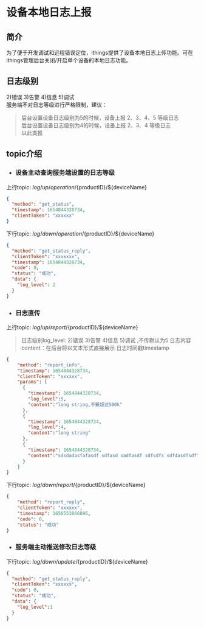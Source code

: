 # 设备本地日志上报  
## 简介  
为了便于开发调试和远程错误定位，ithings提供了设备本地日志上传功能。可在ithings管理后台关闭/开启单个设备的本地日志功能。
## 日志级别
2)错误 3)告警 4)信息 5)调试  
服务端不对日志等级进行严格限制，建议： 
> 后台设置设备日志级别为5的时候，设备上报 2、3、4、5 等级日志  
> 后台设置设备日志级别为4的时候，设备上报 2、3、4 等级日志  
> 以此类推
## topic介绍
- ### 设备主动查询服务端设置的日志等级
上行topic: $log/up/operation/${productID}/${deviceName}
```json
{
  "method": "get_status",
  "timestamp": 1654844328734,
  "clientToken": "xxxxxx"
}
```
下行topic: $log/down/operation/${productID}/${deviceName}
```json
{
  "method": "get_status_reply",
  "clientToken": "xxxxxxx",
  "timestamp": 1654844328734,
  "code": 0,
  "status": "成功",
  "data": {
    "log_level": 2
  }
}
```
- ### 日志直传
上行topic: $log/up/report/${productID}/${deviceName}

> 日志级别log_level: 2)错误 3)告警 4)信息 5)调试  ,不传默认为5
> 日志内容content：在后台将以文本形式直接展示
> 日志时间戳timestamp

```json
{                     
    "method": "report_info",    
    "timestamp": 1654844328734,
    "clientToken": "xxxxxx",   
    "params": [
      {
        "timestamp": 1654844328734,
        "log_level":5,
        "content":"long string,不要超过500k"
      },
      {
        "timestamp": 1654844328734,
        "log_level":4,
        "content":"long string"
      },
      {
        "timestamp": 1654844328734,
        "content":"sdsdadasfafasdf sdfasd sadfasdf sdfsdfs sdf4asdfsdf"
      }
    ]
}
```
下行topic: $log/down/report/${productID}/${deviceName}
```json
{
    "method": "report_reply",
    "clientToken": "xxxxxx",
    "timestamp": 1656553866096,
    "code": 0,
    "status": "成功"
}
```
- ### 服务端主动推送修改日志等级
下行topic: $log/down/update/${productID}/${deviceName}
```json
{
  "method": "get_status_reply",
  "clientToken": "xxxxxx",
  "code": 0,
  "status": "成功",
  "data": {
    "log_level":1
  }
}
```